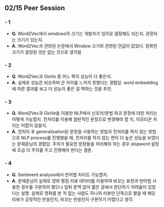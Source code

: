 ## 02/15 Peer Session

### - 1
  - **Q.** Word2Vec에서 windows의 크기는 개발자가 임의로 결정해도 되는지. 권장되는 크기가 있는지.
  - **A.** Word2Vec과 관련된 논문에서 Window 크기와 관련된 언급이 없었다. 정확한 크기가 결정된 것은 없는 것으로 생각됨

### - 2
  - **Q.** Word2Vec과 GloVe 중 어느 쪽이 성능이 더 좋은지.
  - **A.** 실제로 성능은 비슷하며 큰 차이를 느끼지 못했다는 경험담. word embedding에 따른 결과를 보고 더 성능이 좋은 걸 택하는 것을 추천.

### - 3
  - **Q.** Word2Vec과 GloVe을 이용한 NLP에서 신조어/문법 파괴 문장에 대한 처리는 어떻게 가능할지. 전처리를 이용해 일반적인 문장으로 변경해야 할 지, 이모티콘 처리는 어렵지 않을지.
  - **A.** 전처리 후 generalization된 문장을 사용하는 방법과 전처리를 하지 않는 방법으로 NLP process를 진행했을 때, 전처리를 하지 않는 편이 더 높은 성능을 보였다는 문재훈님의 경험담. 주의가 필요한 문장들을 처리해야 하는 경우 stopword 설정에 조금 더 주의를 두고 진행해야 한다는 결론.

### - 4
  - **Q.** Sentiment analysis에서 반어법 처리도 가능할지.
  - **A.** 문재훈님이 실제로 영화 평점 리뷰 데이터를 이용하여 비꼬는 표현과 반어법 사용한 경우를 구분하려 했으나 앞뒤 문맥 없이 짧은 글에서 판단하기 어려움이 있었다는 설명. 실제로 영화를 본 적 없는 사람도 하나의 리뷰만 단독으로 봤을 때 해당 리뷰가 긍정적인 반응인지, 비꼬는 반응인지 구분하기 어렵다고 생각.
